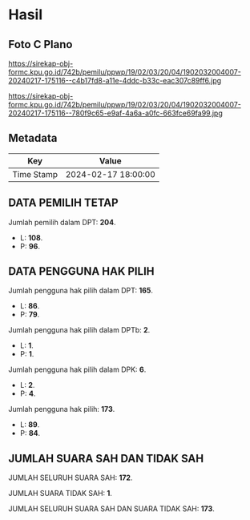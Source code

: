 # Hasil

## Foto C Plano

https://sirekap-obj-formc.kpu.go.id/742b/pemilu/ppwp/19/02/03/20/04/1902032004007-20240217-175116--c4b17fd8-a11e-4ddc-b33c-eac307c89ff6.jpg

https://sirekap-obj-formc.kpu.go.id/742b/pemilu/ppwp/19/02/03/20/04/1902032004007-20240217-175116--780f9c65-e9af-4a6a-a0fc-663fce69fa99.jpg


## Metadata

| Key        | Value               |
| ---------- | ------------------- |
| Time Stamp | 2024-02-17 18:00:00 |


## DATA PEMILIH TETAP

Jumlah pemilih dalam DPT: **204**.
 * L: **108**.
 * P: **96**.

## DATA PENGGUNA HAK PILIH

Jumlah pengguna hak pilih dalam DPT: **165**.
 * L: **86**.
 * P: **79**.

Jumlah pengguna hak pilih dalam DPTb: **2**.
 * L: **1**.
 * P: **1**.

Jumlah pengguna hak pilih dalam DPK: **6**.
 * L: **2**.
 * P: **4**.

Jumlah pengguna hak pilih: **173**.
 * L: **89**.
 * P: **84**.

## JUMLAH SUARA SAH DAN TIDAK SAH

JUMLAH SELURUH SUARA SAH: **172**.

JUMLAH SUARA TIDAK SAH: **1**.

JUMLAH SELURUH SUARA SAH DAN SUARA TIDAK SAH: **173**.


